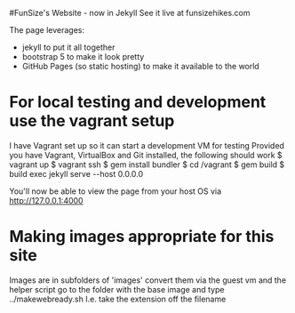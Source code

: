 #FunSize's Website - now in Jekyll
See it live at funsizehikes.com

The page leverages:
 * jekyll to put it all together
 * bootstrap 5 to make it look pretty 
 * GitHub Pages (so static hosting) to make it available to the world

# For local testing and development use the vagrant setup
I have Vagrant set up so it can start a development VM for testing
Provided you have Vagrant, VirtualBox and Git installed, the following should work
$ vagrant up
$ vagrant ssh
$ gem install bundler
$ cd /vagrant
$ gem build
$ build exec jekyll serve --host 0.0.0.0

You'll now be able to view the page from your host OS via http://127.0.0.1:4000

# Making images appropriate for this site
Images are in subfolders of 'images'
convert them via the guest vm and the helper script go to the folder with the base image and type
../makewebready.sh <filenamenoextension>
I.e. take the extension off the filename

